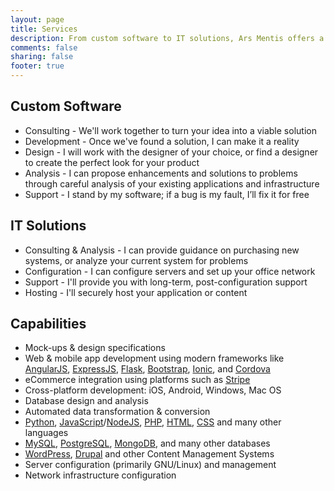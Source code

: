 ```yaml
---
layout: page
title: Services
description: From custom software to IT solutions, Ars Mentis offers a broad range of services to meet your technology needs.
comments: false
sharing: false
footer: true
---
```


Custom Software
---------------

* Consulting - We'll work together to turn your idea into a viable solution
* Development - Once we've found a solution, I can make it a reality
* Design - I will work with the designer of your choice, or find a designer to create the perfect look for your product
* Analysis - I can propose enhancements and solutions to problems through careful analysis of your existing applications and infrastructure
* Support - I stand by my software; if a bug is my fault, I’ll fix it for free

IT Solutions
------------

* Consulting & Analysis - I can provide guidance on purchasing new systems, or analyze your current system for problems
* Configuration - I can configure servers and set up your office network
* Support - I'll provide you with long-term, post-configuration support
* Hosting - I'll securely host your application or content

Capabilities
------------

* Mock-ups & design specifications
* Web & mobile app development using modern frameworks like [AngularJS](https://angularjs.org/), [ExpressJS](http://expressjs.com/), [Flask](http://flask.pocoo.org/), [Bootstrap](http://getbootstrap.com/), [Ionic](http://ionicframework.com), and [Cordova](http://cordova.apache.org)
* eCommerce integration using platforms such as [Stripe](https://stripe.com/)
* Cross-platform development: iOS, Android, Windows, Mac OS
* Database design and analysis
* Automated data transformation & conversion
* [Python](https://www.python.org/), [JavaScript](http://www.ecmascript.org/)/[NodeJS](https://nodejs.org/), [PHP](https://php.net/), [HTML](http://www.w3.org/html/logo/), [CSS](http://www.w3.org/Style/CSS/Overview.en.html) and many other languages
* [MySQL](https://www.mysql.com/), [PostgreSQL](http://www.postgresql.org/), [MongoDB](https://www.mongodb.org/), and many other databases
* [WordPress](https://wordpress.org/), [Drupal](https://www.drupal.org/) and other Content Management Systems
* Server configuration (primarily GNU/Linux) and management
* Network infrastructure configuration
